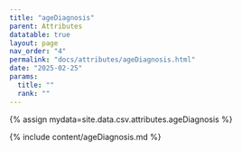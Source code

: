 ```yaml
---
title: "ageDiagnosis"
parent: Attributes
datatable: true
layout: page
nav_order: "4"
permalink: "docs/attributes/ageDiagnosis.html"
date: "2025-02-25"
params:
  title: ""
  rank: ""
---
```

{% assign mydata=site.data.csv.attributes.ageDiagnosis %} 

{% include content/ageDiagnosis.md %}
